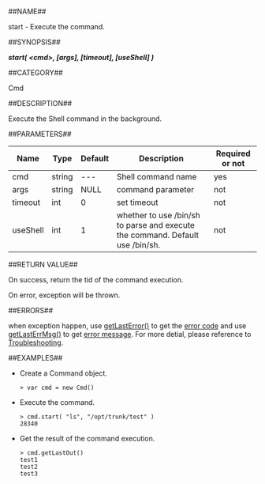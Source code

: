 
##NAME##

start - Execute the command.

##SYNOPSIS##

***start( \<cmd\>, [args], [timeout], [useShell] )***

##CATEGORY##

Cmd

##DESCRIPTION##

Execute the Shell command in the background.

##PARAMETERS##

| Name     | Type     | Default | Description        | Required or not |
| -------- | -------- | ------- | ------------------ | --------------- |
| cmd      | string   | ---     | Shell command name | yes             |
| args     | string   | NULL    | command parameter  | not             |
| timeout  | int      | 0       | set timeout        | not             |
| useShell | int      | 1       | whether to use /bin/sh to parse and execute the command. Default use /bin/sh.  | not             |


##RETURN VALUE##

On success, return the tid of the command execution.

On error, exception will be thrown.

##ERRORS##

when exception happen, use [getLastError()](manual/Manual/Sequoiadb_command/Global/getLastError.md) to get the [error code](manual/Manual/Sequoiadb_error_code.md)  and use [getLastErrMsg()](manual/Manual/Sequoiadb_command/Global/getLastErrMsg.md) to get [error message](manual/Manual/Sequoiadb_command/Global/getLastErrMsg.md). For more detial, please reference to [Troubleshooting](manual/FAQ/faq_sdb.md).

##EXAMPLES##

* Create a Command object.

    ```lang-javascript
    > var cmd = new Cmd()
    ```

* Execute the command.

    ```lang-javascript
    > cmd.start( "ls", "/opt/trunk/test" )
    28340
    ```

* Get the result of the command execution.

    ```lang-javascript
    > cmd.getLastOut()
    test1
    test2
    test3 
    ```